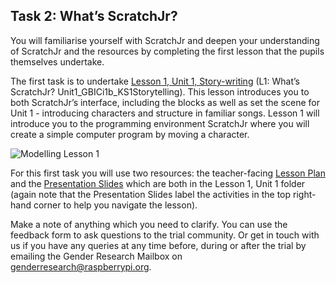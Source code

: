 ## Task 2: What’s ScratchJr?
You will familiarise yourself with ScratchJr and deepen your understanding of ScratchJr and the resources by completing the first lesson that the pupils themselves undertake.

The first task is to undertake [Lesson 1, Unit 1, Story-writing](https://drive.google.com/drive/folders/1b7wA-cY3q54rqUilU_Fd245pC95bfdfv?usp=sharing) (L1: What’s ScratchJr? Unit1_GBICi1b_KS1Storytelling). This lesson introduces you to both ScratchJr’s interface, including the blocks as well as set the scene for Unit 1 - introducing characters and structure in familiar songs. Lesson 1 will introduce you to the programming environment ScratchJr where you will create a simple computer program by moving a character.

![Modelling Lesson 1](images/ks1storytelling-Lesson1.gif)

For this first task you will use two resources: the teacher-facing [Lesson Plan](http://ncce.io/uhZZcP) and the [Presentation Slides](http://ncce.io/cRWRfX) which are both in the Lesson 1, Unit 1 folder (again note that the Presentation Slides label the activities in the top right-hand corner to help you navigate the lesson).

Make a note of anything which you need to clarify. You can use the feedback form to ask questions to the trial community. Or get in touch with us if you have any queries at any time before, during or after the trial by emailing the Gender Research Mailbox on [genderresearch@raspberrypi.org](genderresearch@raspberrypi.org).
